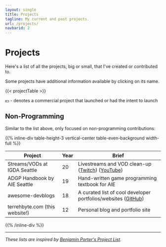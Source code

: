 ```yaml
---
layout: single
title: Projects
tagline: My current and past projects.
url: /projects/
navbarid: 2
---
```


# Projects

Here's a list of all the projects, big or small, that I've created or contributed to.

Some projects have additional information available by clicking on its name.

{{< projectTable >}}

:dollar: - denotes a commercial project that launched or had the intent to launch

## Non-Programming

Similar to the list above, only focused on non-programming contributions:

{{% inline-div table-height-3 vertical-center table-even-background width-full %}}

Project                        | Year | Brief
-------------------------------|------|---------------------------------------------------------------------------------------------------------------------------------
Streams/VODs at IGDA Seattle   | 20   | Livestreams and VOD clean-up ([Twitch](https://twitch.tv/IGDASeattle)) ([YouTube](https://www.youtube.com/c/IGDASeattle/videos))
ADGP Handbook by AIE Seattle   | 19   | Hand-written game programming textbook for AIE
awesome-devblogs               | 18   | A curated list of cool developer portfolios/websites ([GitHub](https://github.com/terrehbyte/awesome-devblogs))
terrehbyte.com (this website!) | 12   | Personal blog and portfolio site

{{% /inline-div %}}

---

_These lists are inspired by [Benjamin Porter's Project List](https://bp.io/projects/)._
